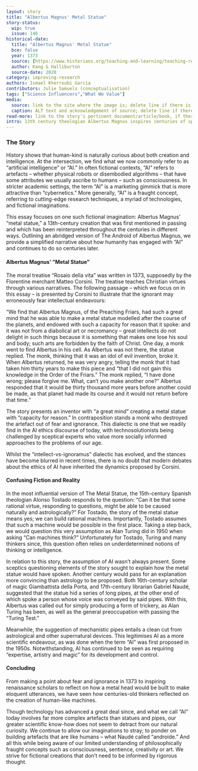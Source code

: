 ```yaml
---
layout: story
title: "Albertus Magnus' Metal Statue"
story-status:
  wip: true
  issue: 146
historical-date:
  title: "Albertus Magnus' Metal Statue"
  bce: false
  year: 1373
  source: [https://www.historians.org/teaching-and-learning/teaching-resources-for-historians/teaching-and-learning-in-the-digital-age/the-history-of-the-americas/the-conquest-of-mexico/for-students/what-the-textbooks-have-to-say-about-the-conquest-of-mexico](https://doi.org/10.1093/oso/9780198846666.003.0004)
  author: Kang & Halliburton
  source-date: 2020
category: improving-research
authors: Ismael Kherroubi Garcia
contributors: Julie Samuels (conceptualisation)
tags: ["Science Influencers","What We Value"]
media:
  source: link to the site where the image is; delete line if there is no image
  caption: ALT text and acknowledgement of source; delete line if there is no image
read-more: link to the story's pertinent document/article/book, if there is one; otherwise, delete line
intro: 13th century theologian Albertus Magnus inspires centuries of speculations about imbuing life into artefacts.
---
```

### The Story
<!-- Paste the story into this line! Remember the old adage: a line is a paragraph, and a blank line must be placed between paragraphs. -->
History shows that human-kind is naturally curious about both creation and intelligence. 
At the intersection, we find what we now commonly refer to as “artificial intelligence” or “AI.” 
In often fictional contexts, “AI” refers to artefacts – whether physical robots or disembodied algorithms – that have some attributes we usually ascribe to humans – such as consciousness. 
In stricter academic settings, the term “AI” is a marketing gimmick that is more attractive than “cybernetics.” 
More generally, “AI” is a fraught concept, referring to cutting-edge research techniques, a myriad of technologies, and fictional imaginations.

This essay focuses on one such fictional imagination: Albertus Magnus’ “metal statue,” a 13th-century creation that was first mentioned in passing and which has been reinterpreted throughout the centuries in different ways. 
Outlining an abridged version of The Android of Albertus Magnus, we provide a simplified narrative about how humanity has engaged with “AI” and continues to do so centuries later.

#### Albertus Magnus’ “Metal Statue”
The moral treatise “Rosaio della vita” was written in 1373, supposedly by the Florentine merchant Matteo Corsini. 
The treatise teaches Christian virtues through various narratives. 
The following passage – which we focus on in this essay – is presented by Corsini to illustrate that the ignorant may erroneously fear intellectual endeavours:

“We find that Albertus Magnus, of the Preaching Friars, had such a great mind that he was able to make a metal statue modelled after the course of the planets, and endowed with such a capacity for reason that it spoke: and it was not from a diabolical art or necromancy – great intellects do not delight in such things because it is something that makes one lose his soul and body; such arts are forbidden by the faith of Christ. One day, a monk went to find Albertus in his cell. As Albertus was not there, the statue replied. The monk, thinking that it was an idol of evil invention, broke it. When Albertus returned, he was very angry, telling the monk that it had taken him thirty years to make this piece and “that I did not gain this knowledge in the Order of the Friars.” The monk replied, “I have done wrong; please forgive me. What, can’t you make another one?” Albertus responded that it would be thirty thousand more years before another could be made, as that planet had made its course and it would not return before that time.”

The story presents an inventor with “a great mind” creating a metal statue with “capacity for reason.” In contraposition stands a monk who destroyed the artefact out of fear and ignorance. This dialectic is one that we readily find in the AI ethics discourse of today, with technosolutionists being challenged by sceptical experts who value more socially informed approaches to the problems of our age.

Whilst the “intellect-vs-ignoramus” dialectic has evolved, and the stances have become blurred in recent times, there is no doubt that modern debates about the ethics of AI have inherited the dynamics proposed by Corsini.

#### Confusing Fiction and Reality
In the most influential version of The Metal Statue, the 15th-century Spanish theologian Alonso Tostado responds to the question: “Can it be that some rational virtue, responding to questions, might be able to be caused naturally and astrologically?” For Tostado, the story of the metal statue means yes; we can build rational machines. Importantly, Tostado assumes that such a machine would be possible in the first place. Taking a step back, we would question this very assumption as Alan Turing did in 1950 when asking “Can machines think?” Unfortunately for Tostado, Turing and many thinkers since, this question often relies on underdetermined notions of thinking or intelligence.

In relation to this story, the assumption of AI wasn’t always present. Some sceptics questioning elements of the story sought to explain how the metal statue would have spoken. Another century would pass for an explanation more convincing than astrology to be proposed. Both 16th-century scholar of magic Giambattista della Porta, and 17th-century librarian Gabriel Naudé, suggested that the statue hid a series of long pipes, at the other end of which spoke a person whose voice was conveyed by said pipes. With this, Albertus was called out for simply producing a form of trickery, as Alan Turing has been, as well as the general preoccupation with passing the “Turing Test.” 

Meanwhile, the suggestion of mechanistic pipes entails a clean cut from astrological and other supernatural devices. This legitimises AI as a more scientific endeavour, as was done when the term “AI” was first proposed in the 1950s. Notwithstanding, AI has continued to be seen as requiring “expertise, artistry and magic” for its development and control.

#### Concluding
From making a point about fear and ignorance in 1373 to inspiring renaissance scholars to reflect on how a metal head would be built to make eloquent utterances, we have seen how centuries-old thinkers reflected on the creation of human-like machines.

Though technology has advanced a great deal since, and what we call “AI” today involves far more complex artefacts than statues and pipes, our greater scientific know-how does not seem to detract from our natural curiosity. We continue to allow our imaginations to stray; to ponder on building artefacts that are like humans – what Naudé called “androide.” And all this while being aware of our limited understanding of philosophically fraught concepts such as consciousness, sentience, creativity or art. We strive for fictional creations that don’t need to be informed by rigorous thought.

